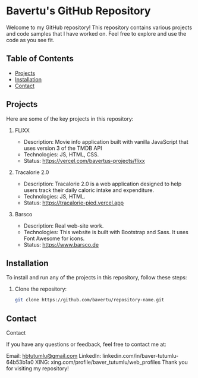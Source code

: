 # Bavertu's GitHub Repository

Welcome to my GitHub repository! This repository contains various projects and code samples that I have worked on. Feel free to explore and use the code as you see fit.

## Table of Contents

- [Projects](#projects)
- [Installation](#installation)
- [Contact](#contact)

## Projects

Here are some of the key projects in this repository:

1. FLIXX
   - Description: Movie info application built with vanilla JavaScript that uses version 3 of the TMDB API
   - Technologies: JS, HTML, CSS.
   - Status: https://vercel.com/bavertus-projects/flixx

2. Tracalorie 2.0
   - Description: Tracalorie 2.0 is a web application designed to help users track their daily caloric intake and expenditure.
   - Technologies: JS, HTML.
   - Status: https://tracalorie-pied.vercel.app

3. Barsco
   - Description: Real web-site work.
   - Technologies: This website is built with Bootstrap and Sass. It uses Font Awesome for icons.
   - Status: https://www.barsco.de

## Installation

To install and run any of the projects in this repository, follow these steps:

1. Clone the repository:
   ```sh
   git clone https://github.com/bavertu/repository-name.git

## Contact
Contact

If you have any questions or feedback, feel free to contact me at:

Email: hbtutumlu@gmail.com
LinkedIn: linkedin.com/in/baver-tutumlu-64b53b1a0
XING: xing.com/profile/baver_tutumlu/web_profiles
Thank you for visiting my repository!
